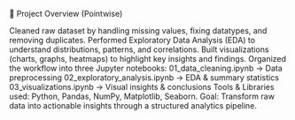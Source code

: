 📌 Project Overview (Pointwise)

Cleaned raw dataset by handling missing values, fixing datatypes, and removing duplicates.
Performed Exploratory Data Analysis (EDA) to understand distributions, patterns, and correlations.
Built visualizations (charts, graphs, heatmaps) to highlight key insights and findings.
Organized the workflow into three Jupyter notebooks:
01_data_cleaning.ipynb → Data preprocessing
02_exploratory_analysis.ipynb → EDA & summary statistics
03_visualizations.ipynb → Visual insights & conclusions
Tools & Libraries used: Python, Pandas, NumPy, Matplotlib, Seaborn.
Goal: Transform raw data into actionable insights through a structured analytics pipeline.
